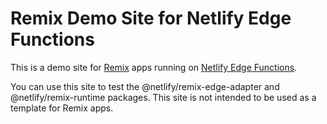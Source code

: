 # Remix Demo Site for Netlify Edge Functions

This is a demo site for [Remix](https://remix.run) apps running on
[Netlify Edge Functions](https://docs.netlify.com/edge-functions/overview/).

You can use this site to test the @netlify/remix-edge-adapter and @netlify/remix-runtime packages. This site is not intended to be used as
a template for Remix apps.
